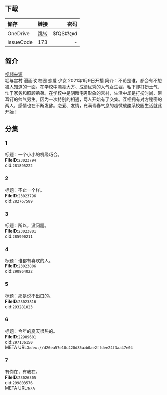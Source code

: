 ## 下载

储存 | 链接 | 密码
:----------- | :-----------: | -----------:
 OneDrive | [跳转](https://xrzcloud-my.sharepoint.com/:f:/g/personal/xrz_xrzyun_ml/EqP88MhbK8NFgMwD-dSPJkwBcg-SvalLFb-gWAZPk9hBtw?e=accF90) | $fQS#!@d
 IssueCode | 173 | -

## 简介
[视频来源](https://www.bilibili.com/bangumi/media/md28231840/)  
堀与宫村 漫画改 校园 恋爱 少女
2021年1月9日开播
简介：不论是谁，都会有不想被人知道的一面。在学校中漂亮大方、成绩优秀的人气女生堀，私下却打扮土气、忙于家务和照顾弟弟。在学校中是阴暗宅男形象的宫村，生活中却是打扮时尚、带耳钉的帅气男生。因为一次特别的相遇，两人开始有了交集。互相拥有对方秘密的两人，感情也在不断发酵。恋爱、友情，充满青春气息的超微碳酸系校园生活就此开始！
## 分集
### 1
标题：一个小小的机缘巧合。  
**FileID**:`23023794`  
cid:`281895222`  
### 2
标题：不止一个样。  
**FileID**:`23023796`  
cid:`282767589`  
### 3
标题：所以，没问题。  
**FileID**:`23023801`  
cid:`285990211`  
### 4
标题：谁都有喜欢的人。  
**FileID**:`23023806`  
cid:`290864022`  
### 5
标题：那是说不出口的。  
**FileID**:`23023816`  
cid:`293281023`  
### 6
标题：今年的夏天很热的。  
**FileID**:`22989601`  
cid:`297136150`  
META URL:`bdex://d26ea57e10c420d85abb0ae2ffdee24f3aa47e04`  
### 7
有你在，有我在。  
**FileID**:`23026305`  
cid:`299803576`  
META URL:`N/A`  